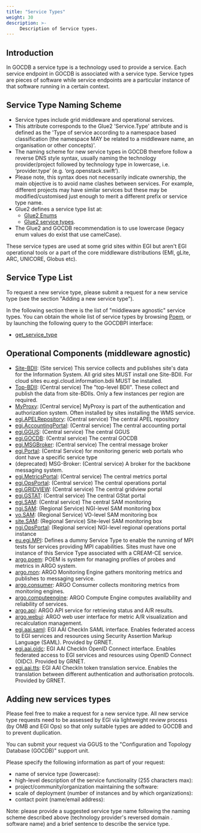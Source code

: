 ```yaml
---
title: "Service Types"
weight: 30
description: >-
     Description of Service types.
---
```


## Introduction

In GOCDB a service type is a technology used to provide a service. Each service
endpoint in GOCDB is associated with a service type. Service types are pieces of
software while service endpoints are a particular instance of that software
running in a certain context.

## Service Type Naming Scheme

- Service types include grid middleware and operational services.
- This attribute corresponds to the Glue2 'Service.Type' attribute and is
defined as the 'Type of service according to a namespace based classification
(the namespace MAY be related to a middleware name, an organisation or other
concepts)'.
- The naming scheme for new service types in GOCDB therefore follow a
reverse DNS style syntax, usually naming the technology provider/project followed
by technology type in lowercase, i.e. ‘provider.type’ (e.g. ‘org.openstack.swift’).
- Please note, this syntax does not necessarily indicate ownership, the main objective
is to avoid name clashes between services. For example, different projects may have
similar services but these may be modified/customised just enough to merit a different
prefix or service type name.
- Glue2 defines a service type list at:
  - [Glue2 Enums](https://github.com/OGF-GLUE/Enumerations)
  - [Glue2 service types](https://github.com/OGF-GLUE/Enumerations/blob/master/ServiceType_t.csv).
- The Glue2 and GOCDB recommendation is to use lowercase (legacy enum values do
exist that use camelCase).

These service types are used at some grid sites within EGI but aren't EGI operational
tools or a part of the core middleware distributions (EMI, gLite, ARC, UNICORE, Globus etc).

## Service Type List

To request a new service type, please submit a request for a new service type
(see the section "Adding a new service type").

In the following section there is the list of "middleware agnostic" service types.
You can obtain the whole list of service types by browsing [Poem](https://poem.egi.eu/ui/public_servicetypes),
or by launching the following query to the GOCDBPI interface:

 - [get_service_type](https://goc.egi.eu/gocdbpi/public/?method=get_service_types)

## Operational Components (middleware agnostic)

<!-- markdownlint-disable no-inline-html -->
- [Site-BDII](https://goc.egi.eu/gocdbpi/public/?method=get_service_endpoint&service_type=Site-BDII):
(Site service) This service collects and publishes site's data for the Information System.
All grid sites MUST install one Site-BDII. For cloud sites eu.egi.cloud.information.bdii
MUST be installed.
- [Top-BDII](https://goc.egi.eu/gocdbpi/public/?method=get_service_endpoint&service_type=Top-BDII):
(Central service) The "top-level BDII". These collect and publish the data from site-BDIIs. Only a few instances per region are required.
- [MyProxy](https://goc.egi.eu/gocdbpi/public/?method=get_service_endpoint&service_type=MyProxy): [Central service] MyProxy is part of the authentication and authorization system. Often installed by sites installing the WMS service.
- [egi.APELRepository](https://goc.egi.eu/gocdbpi/public/?method=get_service_endpoint&service_type=egi.APELRepository): (Central service) The central APEL repository
- [egi.AccountingPortal](https://goc.egi.eu/gocdbpi/public/?method=get_service_endpoint&service_type=egi.AccountingPortal): (Central service) The central accounting portal
- [egi.GGUS](https://goc.egi.eu/gocdbpi/public/?method=get_service_endpoint&service_type=egi.GGUS): (Central service) The central GGUS
- [egi.GOCDB](https://goc.egi.eu/gocdbpi/public/?method=get_service_endpoint&service_type=egi.GOCDB): (Central service) The central GOCDB
- [egi.MSGBroker](https://goc.egi.eu/gocdbpi/public/?method=get_service_endpoint&service_type=egi.MSGBroker): (Central service) The central message broker
- [egi.Portal](https://goc.egi.eu/gocdbpi/public/?method=get_service_endpoint&service_type=egi.Portal): (Central Service) for monitoring generic web portals who dont have a specific service type
- (deprecated) MSG-Broker: (Central service) A broker for the backbone messaging system.
- [egi.MetricsPortal](https://goc.egi.eu/gocdbpi/public/?method=get_service_endpoint&service_type=egi.MetricsPortal): (Central service) The central metrics portal
- [egi.OpsPortal](https://goc.egi.eu/gocdbpi/public/?method=get_service_endpoint&service_type=egi.OpsPortal): (Central service) The central operations portal
- [egi.GRIDVIEW](https://goc.egi.eu/gocdbpi/public/?method=get_service_endpoint&service_type=egi.GRIDVIEW): (Central service) The central gridview portal
- [egi.GSTAT](https://goc.egi.eu/gocdbpi/public/?method=get_service_endpoint&service_type=egi.GSTAT): (Central service) The central GStat portal
- [egi.SAM](https://goc.egi.eu/gocdbpi/public/?method=get_service_endpoint&service_type=egi.SAM): (Central service) The central SAM monitoring
- [ngi.SAM](https://goc.egi.eu/gocdbpi/public/?method=get_service_endpoint&service_type=ngi.SAM): (Regional Service) NGI-level SAM monitoring box
- [vo.SAM](https://goc.egi.eu/gocdbpi/public/?method=get_service_endpoint&service_type=vo.SAM): (Regional Service) VO-level SAM monitoring box
- [site.SAM](https://goc.egi.eu/gocdbpi/public/?method=get_service_endpoint&service_type=site.SAM): (Regional Service) Site-level SAM monitoring box
- [ngi.OpsPortal](https://goc.egi.eu/gocdbpi/public/?method=get_service_endpoint&service_type=ngi.OpsPortal): (Regional service) NGI-level regional operations portal instance
- [eu.egi.MPI](https://goc.egi.eu/gocdbpi/public/?method=get_service_endpoint&service_type=eu.egi.MPI): Defines a dummy Service Type to enable the running of MPI tests for services providing MPI capabilities. Sites must have one instance of this Service Type associated with a CREAM-CE service.
- [argo.poem](https://goc.egi.eu/gocdbpi/public/?method=get_service_endpoint&service_type=argo.poem): POEM is system for managing profiles of probes and metrics in ARGO system.
- [argo.mon](https://goc.egi.eu/gocdbpi/public/?method=get_service_endpoint&service_type=argo.mon): ARGO Monitoring Engine gathers monitoring metrics and publishes to messaging service.
- [argo.consumer](https://goc.egi.eu/gocdbpi/public/?method=get_service_endpoint&service_type=argo.consumer): ARGO Consumer collects monitoring metrics from monitoring engines.
- [argo.computeengine](https://goc.egi.eu/gocdbpi/public/?method=get_service_endpoint&service_type=argo.computeengine): ARGO Compute Engine computes availability and reliability of services.
- [argo.api](https://goc.egi.eu/gocdbpi/public/?method=get_service_endpoint&service_type=argo.api): ARGO API service for retrieving status and A/R results.
- [argo.webui](https://goc.egi.eu/gocdbpi/public/?method=get_service_endpoint&service_type=argo.webui): ARGO web user interface for metric A/R visualization and recalculation management.
- [egi.aai.saml](https://goc.egi.eu/gocdbpi/public/?method=get_service_endpoint&service_type=egi.aai.saml): EGI AAI CheckIn SAML interface. Enables federated access to EGI services and resources using Security Assertion Markup Language (SAML). Provided by GRNET.
- [egi.aai.oidc](https://goc.egi.eu/gocdbpi/public/?method=get_service_endpoint&service_type=egi.aai.oidc): EGI AAI CheckIn OpenID Connect interface. Enables federated access to EGI services and resources using OpenID Connect (OIDC). Provided by GRNET.
- [egi.aai.tts](https://goc.egi.eu/gocdbpi/public/?method=get_service_endpoint&service_type=egi.aai.tts): EGI AAI CheckIn token translation service. Enables the translation between different authentication and authorisation protocols. Provided by GRNET.

<!-- markdownlint-enable no-inline-html -->
     
## Adding new services types

Please feel free to make a request for a new service type. All new service type requests need
to be assessed by EGI via lightweight review process (by OMB and EGI Ops) so that only
suitable types are added to GOCDB and to prevent duplication.

You can submit your request via GGUS to the "Configuration and Topology Database
(GOCDB)" support unit.

Please specify the following information as part of your request:

- name of service type (lowercase):
- high-level description of the service functionality (255 characters max):
- project/community/organization maintaining the software:
- scale of deployment (number of instances and by which organizations):
- contact point (name/email address):

Note: please provide a suggested service type name following the naming scheme
described above (technology provider's reversed domain . software name) and a
brief sentence to describe the service type.
